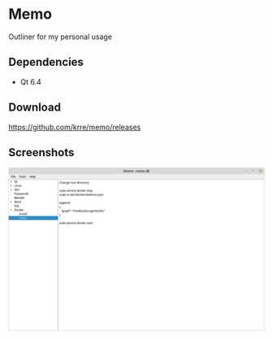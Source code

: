 # Memo
Outliner for my personal usage

## Dependencies
- Qt 6.4

## Download
https://github.com/krre/memo/releases

## Screenshots
![Screenshot](/images/screenshot-1.png?raw=true)
